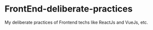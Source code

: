# FrontEnd-deliberate-practices
My deliberate practices of Frontend techs like ReactJs and VueJs, etc. 
